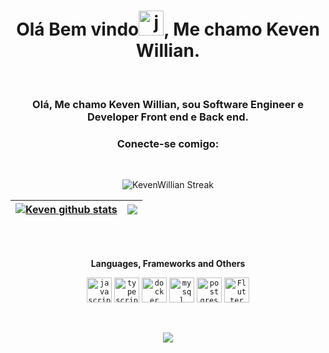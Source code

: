 <h1 align="center">Olá Bem vindo<img height="40" alt="javascript" src="https://cdn-icons-png.flaticon.com/512/5812/5812746.png">, Me chamo Keven Willian.</h1>
<br>
<h3 align="center">Olá, Me chamo Keven Willian, sou Software Engineer e Developer Front end e Back end.</h3>
<h3 align="center">Conecte-se comigo:</h3>
<div align="center">  
<!--   <code><a href="https://www.linkedin.com/in/felipe-caldas-000/" target="_blank"><img src="https://cdn-icons-png.flaticon.com/512/3536/3536505.png" target="_blank" alt="linkedin" width="50"></a></code> -->
</div>
<br>

<div align="center"> 
  
 ![KevenWillian Streak](https://github-readme-streak-stats.herokuapp.com/?user=felipecal&theme=tokyonight&hide_border=true&include_all_commits=true&count_private=true)

| <a href="https://github.com/keven157751/github-readme-stats"><img align="center" src="https://github-readme-stats.vercel.app/api?username=keven157751&show_icons=true&theme=tokyonight&include_all_commits=true&count_private=true&hide_border=true" alt="Keven github stats" /></a> | <a href="https://github.com/keven157751/github-readme-stats"><img align="center" src="https://github-readme-stats.vercel.app/api/top-langs/?username=keven157751&layout=compact&theme=tokyonight&hide_border=true" /></a> |
| ------------- | ------------- |
</div>

<br>
<br>
<div align="center"> 
  
**Languages, Frameworks and Others**
  
<code><img height="40" alt="javascript" src="https://cdn-icons-png.flaticon.com/128/5968/5968292.png"></code>
<code><img height="40" alt="typescript" src="https://cdn-icons-png.flaticon.com/128/5968/5968381.png"></code>
<code><img height="40" alt="docker" src="https://cdn-icons-png.flaticon.com/128/5969/5969059.png"></code>
<code><img height="40" alt="mysql" src="https://cdn-icons-png.flaticon.com/128/5968/5968313.png"></code> 
<code><img height="40" alt="postgres" src="https://cdn-icons-png.flaticon.com/128/5968/5968342.png"></code> 
<code><img height="40" alt="Flutter" src="![image](https://github.com/keven157751/keven157751/assets/110134447/c67a67f6-2cc9-4726-8b54-b606e2201250)"></code> 

</div>

<br>


<p align="center"><img src=https://komarev.com/ghpvc/?username=keven157751&color=blue></p>
